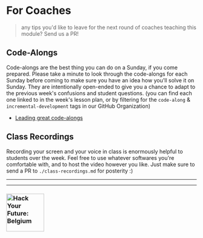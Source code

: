 # For Coaches

> any tips you'd like to leave for the next round of coaches teaching this module?  Send us a PR!

## Code-Alongs

Code-alongs are the best thing you can do on a Sunday, if you come prepared.  Please take a minute to look through the code-alongs for each Sunday before coming to make sure you have an idea how you'll solve it on Sunday.  They are intentionally open-ended to give you a chance to adapt to the previous week's confusions and student questions. (you can find each one linked to in the week's lesson plan, or by filtering for the `code-along` & `incremental-development` tags in our GitHub Organization)

* [Leading great code-alongs](https://teachtogether.tech/#s:performance-live)

## Class Recordings

Recording your screen and your voice in class is enormously helpful to students over the week.  Feel free to use whatever softwares you're comfortable with, and to host the video however you like.  Just make sure to send a PR to `./class-recordings.md` for posterity :)

---
---

### <a href="https://hackyourfuture.be" target="_blank"><img src="https://user-images.githubusercontent.com/18554853/63941625-4c7c3d00-ca6c-11e9-9a76-8d5e3632fe70.jpg" width="100" height="100" alt="Hack Your Future: Belgium"></a>
